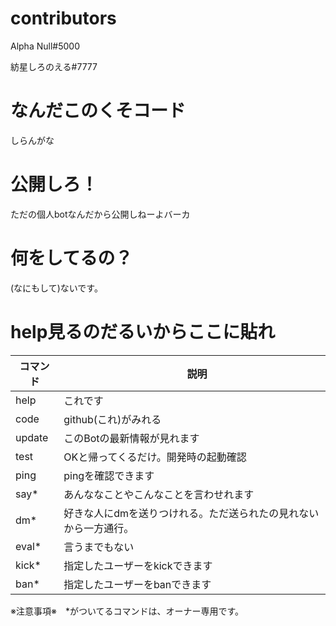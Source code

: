 # contributors
Alpha Null#5000

紡星しろのえる#7777

# なんだこのくそコード
しらんがな

# 公開しろ！
ただの個人botなんだから公開しねーよバーカ

# 何をしてるの？
(なにもして)ないです。

# help見るのだるいからここに貼れ
| コマンド |　説明 |
----|---- 
| help | これです |
| code | github(これ)がみれる |
| update | このBotの最新情報が見れます　|
| test | OKと帰ってくるだけ。開発時の起動確認 |
| ping | pingを確認できます |
| say* | あんななことやこんなことを言わせれます |
| dm* | 好きな人にdmを送りつけれる。ただ送られたの見れないから一方通行。 |
| eval* | 言うまでもない |
| kick* | 指定したユーザーをkickできます |
| ban* | 指定したユーザーをbanできます |


※注意事項※　*がついてるコマンドは、オーナー専用です。
